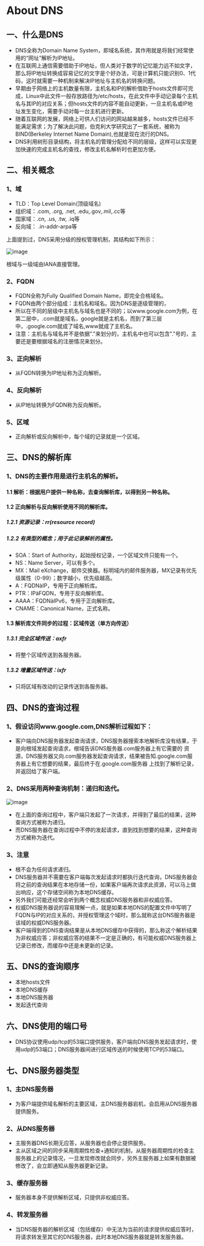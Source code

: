 # About DNS
## 一、什么是DNS
* DNS全称为Domain Name System，即域名系统，其作用就是将我们经常使用的“网址”解析为IP地址。
* 在互联网上通信需要借助于IP地址，但人类对于数字的记忆能力远不如文字，那么将IP地址转换成容易记忆的文字是个好办法，可是计算机只能识别0、1代码，这时就需要一种机制来解决IP地址与主机名的转换问题。
* 早期由于网络上的主机数量有限，主机名和IP的解析借助于hosts文件即可完成，Linux中此文件一般存放路径为/etc/hosts，在此文件中手动记录每个主机名与其IP的对应关系；但hosts文件的内容不能自动更新，一旦主机名或IP地址发生变化，需要手动对每一台主机进行更新。
* 随着互联网的发展，网络上可供人们访问的网站越来越多，hosts文件已经不能满足需求；为了解决此问题，伯克利大学研究出了一套系统，被称为BIND(Berkeley Internet Name Domain),也就是现在流行的DNS。
* DNS利用树形目录结构，将主机名的管理分配给不同的层级，这样可以实现更加快速的完成主机名的查找，修改主机名解析时也更加方便。
## 二、相关概念
### 1、域
* TLD：Top Level Domain(顶级域名)
* 组织域：.com, .org, .net, .edu,.gov,.mil,.cc等
* 国家域：.cn, .us, .tw, .iq等
* 反向域： .in-addr-arpa等

上面提到过，DNS采用分级的授权管理机制，其结构如下所示：

![image](https://github.com/chenhuyang/konwledge_point/blob/master/Dns_structure.png)

根域与一级域由IANA直接管理。
### 2、FQDN
* FQDN全称为Fully Qualified Domain Name，即完全合格域名。
* FQDN由两个部分组成：主机名和域名。因为DNS是逐级管理的，
* 所以在不同的层级中主机名与域名也是不同的；以www.google.com为例，在第二层中，.com就是域名，google就是主机名，而到了第三层中，.google.com就成了域名,www就成了主机名。
* 注意：主机名与域名并不是依据"."来划分的，主机名中也可以包含"."号的，主要还是要根据域名的注册情况来划分。
### 3、正向解析
* 从FQDN转换为IP地址称为正向解析。
### 4、反向解析 
* 从IP地址转换为FQDN称为反向解析。   
### 5、区域
* 正向解析或反向解析中，每个域的记录就是一个区域。
## 三、DNS的解析库
### 1、DNS的主要作用是进行主机名的解析。
#### 1.1 解析：根据用户提供一种名称，去查询解析库，以得到另一种名称。 
#### 1.2 正向解析与反向解析使用不同的解析库。
##### 1.2.1 资源记录：rr(resource record)
##### 1.2.2 有类型的概念；用于此记录解析的属性。
* SOA：Start of Authority，起始授权记录，一个区域文件只能有一个。
* NS：Name Server，可以有多个。
* MX：Mail eXchange，邮件交换器。标明域内的邮件服务器，MX记录有优先级属性（0-99）；数字越小，优先级越高。
* A：FQDNàIP，专用于正向解析库。
* PTR：IPàFQDN，专用于反向解析库。
* AAAA：FQDNàIPv6，专用于正向解析库。
* CNAME：Canonical Name，正式名称。
#### 1.3 解析库文件同步的过程：区域传送（单方向传送）
##### 1.3.1 完全区域传送：axfr
* 将整个区域传送到各服务器。
##### 1.3.2 增量区域传送：ixfr
* 只将区域有改动的记录传送到各服务器。
## 四、DNS的查询过程
### 1、假设访问www.google.com,DNS解析过程如下： 
* 客户端向DNS服务器发起查询请求，DNS服务器搜索本地解析库没有结果，于是向根域发起查询请求，根域告诉DNS服务器.com服务器上有它需要的
资源，DNS服务器又向.com服务器发起查询请求，结果被告知.google.com服务器上有它想要的结果，最后终于在.google.com服务器
上找到了解析记录，并返回给了客户端。
### 2、DNS采用两种查询机制：递归和迭代。

![image](https://github.com/chenhuyang/konwledge_point/blob/master/Dns_lookup.png)

* 在上面的查询过程中，客户端只发起了一次请求，并得到了最后的结果，这种查询方式被称为递归。
* 而DNS服务器在查询过程中不停的发起请求，直到找到想要的结果，这种查询方式被称为迭代。
### 3、注意
* 根不会为任何请求递归。
* DNS服务器并不需要在客户端每次发起请求时都执行迭代查询，DNS服务器会将之前的查询结果在本地存储一份，如果客户端再次请求此资源，可以马上做出响应，这个存储空间称为本地DNS缓存。
* 另外我们可能还经常会听到两个概念权威DNS服务器和非权威应答。
* 权威DNS服务器说的容易理解一点，就是如果本地DNS的配置文件中写明了FQDN与IP的对应关系的，并授权管理这个域时，那么就称这台DNS服务器是该域的权威DNS服务器。
* 客户端得到的DNS查询结果是从本地DNS缓存中获得的，那么称这个解析结果为非权威应答；非权威应答的结果不一定是正确的，有可能权威DNS服务器上记录已修改，而缓存中还是未更新的记录。
## 五、DNS的查询顺序
* 本地hosts文件
* 本地DNS缓存
* 本地DNS服务器
* 发起迭代查询
## 六、DNS使用的端口号
* DNS协议使用udp/tcp的53端口提供服务，客户端向DNS服务发起请求时，使用udp的53端口；DNS服务器间进行区域传送的时候使用TCP的53端口。
## 七、DNS服务器类型
### 1、主DNS服务器
* 为客户端提供域名解析的主要区域，主DNS服务器宕机，会启用从DNS服务器提供服务。
### 2、从DNS服务器
* 主服务器DNS长期无应答，从服务器也会停止提供服务。
* 主从区域之间的同步采用周期性检查+通知的机制，从服务器周期性的检查主服务器上的记录情况，一旦发现修改就会同步，另外主服务器上如果有数据被修改了，会立即通知从服务器更新记录。
### 3、缓存服务器
* 服务器本身不提供解析区域，只提供非权威应答。
### 4、转发服务器
* 当DNS服务器的解析区域（包括缓存）中无法为当前的请求提供权威应答时，将请求转发至其它的DNS服务器，此时本地DNS服务器就是转发服务器。
